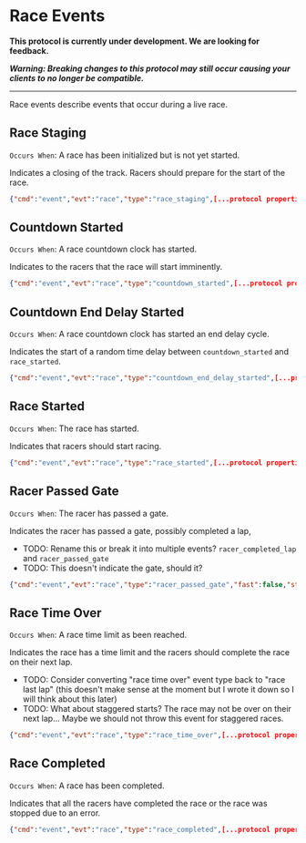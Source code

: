 # Race Events

**This protocol is currently under development. We are looking for feedback.**

**_Warning: Breaking changes to this protocol may still occur causing your clients to no longer be compatible._**


---


Race events describe events that occur during a live race.


## Race Staging
`Occurs When`: A race has been initialized but is not yet started.

Indicates a closing of the track. Racers should prepare for the start of the race.

```json
{"cmd":"event","evt":"race","type":"race_staging",[...protocol properties]}
```


## Countdown Started
`Occurs When`: A race countdown clock has started.

Indicates to the racers that the race will start imminently.

```json
{"cmd":"event","evt":"race","type":"countdown_started",[...protocol properties]}
```


## Countdown End Delay Started
`Occurs When`: A race countdown clock has started an end delay cycle.

Indicates the start of a random time delay between `countdown_started` and `race_started`.

```json
{"cmd":"event","evt":"race","type":"countdown_end_delay_started",[...protocol properties]}
```


## Race Started
`Occurs When`: The race has started.

Indicates that racers should start racing.

```json
{"cmd":"event","evt":"race","type":"race_started",[...protocol properties]}
```


## Racer Passed Gate
`Occurs When`: The racer has passed a gate.

Indicates the racer has passed a gate, possibly completed a lap, 

- TODO: Rename this or break it into multiple events? `racer_completed_lap` and `racer_passed_gate`
- TODO: This doesn't indicate the gate, should it?

```json
{"cmd":"event","evt":"race","type":"racer_passed_gate","fast":false,"streak_laps":0,"lap":true,"transponder":"123",[...protocol properties]}
```


## Race Time Over
`Occurs When`: A race time limit as been reached.

Indicates the race has a time limit and the racers should complete the race on their next lap.

- TODO: Consider converting "race time over" event type back to "race last lap" (this doesn't make sense at the moment but I wrote it down so I will think about this later)
- TODO: What about staggered starts? The race may not be over on their next lap... Maybe we should not throw this event for staggered races.

```json
{"cmd":"event","evt":"race","type":"race_time_over",[...protocol properties]}
```


## Race Completed
`Occurs When`: A race has been completed.

Indicates that all the racers have completed the race or the race was stopped due to an error.

```json
{"cmd":"event","evt":"race","type":"race_completed",[...protocol properties]}
```
